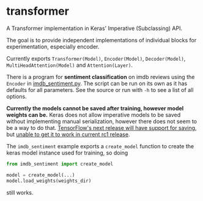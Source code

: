 # transformer

A Transformer implementation in Keras' Imperative (Subclassing) API.

The goal is to provide independent implementations of individual blocks for experimentation, especially encoder.

Currently exports `Transformer(Model)`, `Encoder(Model)`, `Decoder(Model)`, `MultiHeadAttention(Model)` and `Attention(Layer)`.

There is a program for __sentiment classification__ on imdb reviews using the `Encoder` in [imdb_sentiment.py](/imdb_sentiment.py). The script can be run on its own as it has defaults for all parameters. See the source or run with `-h` to see a list of all options.

__Currently the models cannot be saved after training, however model weights can be.__ Keras does not allow imperative models to be saved without implementing manual serialization, however there does not seem to be a way to do that. [TensorFlow's next release will have support for saving](https://www.tensorflow.org/versions/r1.13/api_docs/python/tf/contrib/saved_model/save_keras_model), but [unable to get it to work in current rc1 release](https://colab.research.google.com/gist/suyash/de8c6a386ff3a18c499aa441d5a13670).

The `imdb_sentiment` example exports a `create_model` function to create the keras model instance used for training, so doing

```py
from imdb_sentiment import create_model

model = create_model(...)
model.load_weights(weights_dir)
```

still works.
